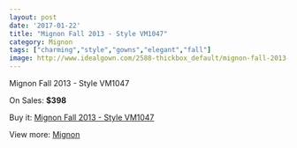 ```yaml
---
layout: post
date: '2017-01-22'
title: "Mignon Fall 2013 - Style VM1047"
category: Mignon
tags: ["charming","style","gowns","elegant","fall"]
image: http://www.idealgown.com/2588-thickbox_default/mignon-fall-2013-style-vm1047.jpg
---
```

Mignon Fall 2013 - Style VM1047

On Sales: **$398**
<a href="https://www.idealgown.com/en/mignon/1245-mignon-fall-2013-style-vm1047.html"><amp-img layout="responsive" width="600" height="600" src="//www.idealgown.com/2588-thickbox_default/mignon-fall-2013-style-vm1047.jpg" alt="Mignon Fall 2013 - Style VM1047 0" /></a>
<a href="https://www.idealgown.com/en/mignon/1245-mignon-fall-2013-style-vm1047.html"><amp-img layout="responsive" width="600" height="600" src="//www.idealgown.com/2589-thickbox_default/mignon-fall-2013-style-vm1047.jpg" alt="Mignon Fall 2013 - Style VM1047 1" /></a>

Buy it: [Mignon Fall 2013 - Style VM1047](https://www.idealgown.com/en/mignon/1245-mignon-fall-2013-style-vm1047.html "Mignon Fall 2013 - Style VM1047")

View more: [Mignon](https://www.idealgown.com/en/17-mignon "Mignon")